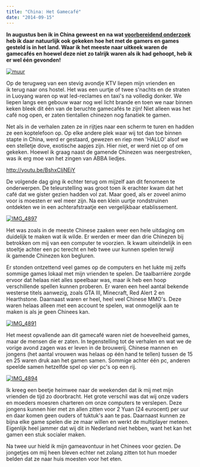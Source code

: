 ```yaml
---
title: "China: Het Gamecafé"
date: "2014-09-15"
---
```


**In augustus ben ik in China geweest en na wat [voorbereidend onderzoek](http://www.legenddiaries.com/nederlands/niehoudoe/) heb ik daar natuurlijk ook gekeken hoe het met de gamers en games gesteld is in het land. Waar ik het meeste naar uitkeek waren de gamecafés en hoewel deze niet zo talrijk waren als ik had gehoopt, heb ik er wel één gevonden!**

[![muur](images/muur.jpg)](http://www.legenddiaries.com/wp-content/uploads/2014/09/muur.jpg)

Op de terugweg van een stevig avondje KTV liepen mijn vrienden en ik terug naar ons hostel. Het was een uurtje of twee s'nachts en de straten in Luoyang waren op wat led-reclames en taxi's na volledig donker. We liepen langs een gebouw waar nog wel licht brande en toen we naar binnen keken bleek dit één van de beruchte gamecafés te zijn! Niet alleen was het café nog open, er zaten tientallen chinezen nog fanatiek te gamen.

Net als in de verhalen zaten ze in rijtjes naar een scherm te turen en hadden ze een koptelefoon op. Op elke andere plek waar wij tot dan toe binnen stapte in China, werd er gestaard, gewezen en riep men 'HALLO' alsof we een stelletje dove, exotische aapjes zijn. Hier niet, er werd niet op of om gekeken. Hoewel ik graag naast de gamende Chinezen was neergestreken, was ik erg moe van het zingen van ABBA liedjes.

http://youtu.be/BshxCIjNEjY

De volgende dag ging ik echter terug om mijzelf aan dit fenomeen te onderwerpen. De teleurstelling was groot toen ik erachter kwam dat het café dat we gister gezien hadden vol zat. Maar goed, als er zoveel animo voor is moesten er wel meer zijn. Na een klein uurtje rondstruinen ontdekten we in een achterafstraatje een vergelijkbaar etablissement.

[![IMG_4897](images/IMG_4897.jpg)](http://www.legenddiaries.com/wp-content/uploads/2014/09/IMG_4897.jpg)

Het was zoals in de meeste Chinese zaaken weer een hele uitdaging om duidelijk te maken wat ik wilde. Er werden er meer dan drie Chinezen bij betrokken om mij van een computer te voorzien. Ik kwam uiteindelijk in een stoeltje achter een pc terecht en heb twee uur kunnen spelen terwijl ik gamende Chinezen kon begluren.

Er stonden ontzettend veel games op de computers en het lukte mij zelfs sommige games lokaal met mijn vrienden te spelen. De taalbarrière zorgde ervoor dat helaas niet alles speelbaar was, maar ik heb een hoop verschillende spellen kunnen proberen. Er waren een heel aantal bekende westerse titels aanwezig, zoals GTA III, Minecraft, Red Alert 2 en Hearthstone. Daarnaast waren er heel, heel veel Chinese MMO's. Deze waren helaas alleen met een account te spelen, wat onmogelijk aan te maken is als je geen Chinees kan.

[![IMG_4891](images/IMG_4891.jpg)](http://www.legenddiaries.com/wp-content/uploads/2014/09/IMG_4891.jpg)

Het meest opvallende aan dit gamecafé waren niet de hoeveelheid games, maar de mensen die er zaten. In tegenstelling tot de verhalen en wat we de vorige avond zagen was er leven in de brouwerij. Chinese mannen en jongens (het aantal vrouwen was helaas op één hand te tellen) tussen de 15 en 25 waren druk aan het gamen samen. Sommige achter één pc, anderen speelde samen hetzelfde spel op vier pc's op een rij.

[![IMG_4894](images/IMG_4894.jpg)](http://www.legenddiaries.com/wp-content/uploads/2014/09/IMG_4894.jpg)

Ik kreeg een beetje heimwee naar de weekenden dat ik mij met mijn vrienden de tijd zo doorbracht. Het grote verschil was dat wij onze vaders en moeders moesren charteren om onze computers te verslepen. Deze jongens kunnen hier met zn allen zitten voor 2 Yuan (24 eurocent) per uur en daar komen geen ouders of tuktuk's aan te pas. Daarnaast kunnen ze bijna elke game spelen die ze maar willen en werkt de multiplayer meteen. Eigenlijk heel jammer dat wij dit in Nederland niet hebben, want het kan het gamen een stuk socialer maken.

Na twee uur hield ik mijn gameavontuur in het Chinees voor gezien. De jongetjes om mij heen bleven echter net zolang zitten tot hun moeder belden dat ze naar huis moesten voor het eten.
